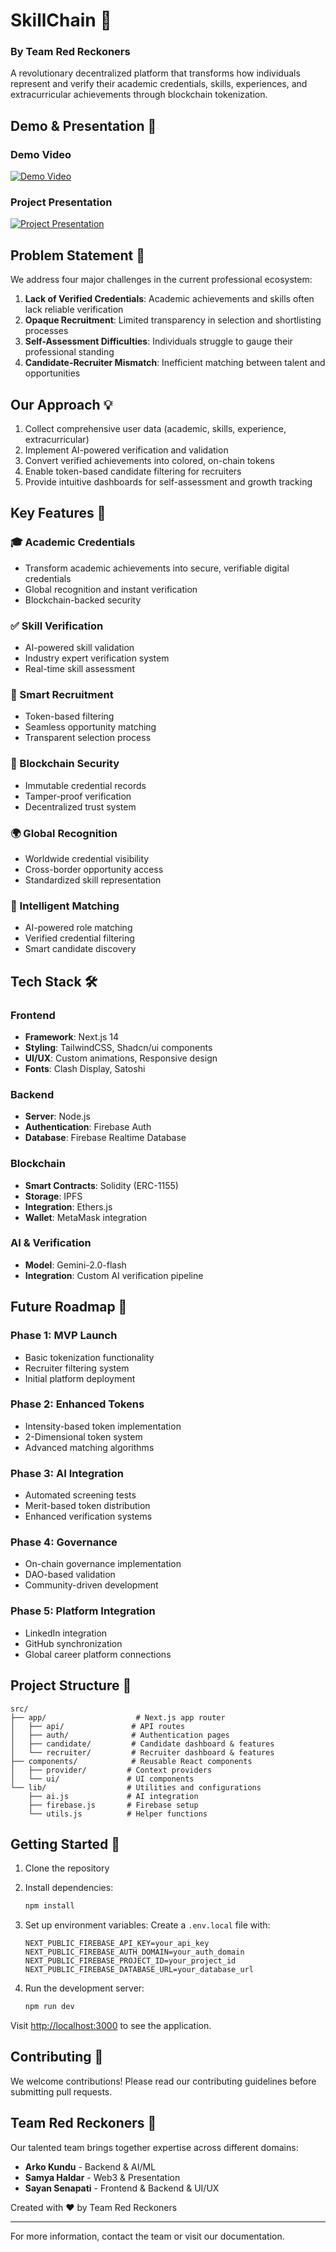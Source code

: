 # SkillChain 🔗

### By Team Red Reckoners

A revolutionary decentralized platform that transforms how individuals represent and verify their academic credentials, skills, experiences, and extracurricular achievements through blockchain tokenization.

## Demo & Presentation 🎥

### Demo Video

[![Demo Video](https://img.youtube.com/vi/e_tmNxhQifk/0.jpg)](https://www.youtube.com/watch?v=e_tmNxhQifk)

### Project Presentation

[![Project Presentation](https://img.youtube.com/vi/Kq7hVWKGjlQ/0.jpg)](https://www.youtube.com/watch?v=Kq7hVWKGjlQ)

## Problem Statement 🎯

We address four major challenges in the current professional ecosystem:

1. **Lack of Verified Credentials**: Academic achievements and skills often lack reliable verification
2. **Opaque Recruitment**: Limited transparency in selection and shortlisting processes
3. **Self-Assessment Difficulties**: Individuals struggle to gauge their professional standing
4. **Candidate-Recruiter Mismatch**: Inefficient matching between talent and opportunities

## Our Approach 💡

1. Collect comprehensive user data (academic, skills, experience, extracurricular)
2. Implement AI-powered verification and validation
3. Convert verified achievements into colored, on-chain tokens
4. Enable token-based candidate filtering for recruiters
5. Provide intuitive dashboards for self-assessment and growth tracking

## Key Features 🌟

### 🎓 Academic Credentials

- Transform academic achievements into secure, verifiable digital credentials
- Global recognition and instant verification
- Blockchain-backed security

### ✅ Skill Verification

- AI-powered skill validation
- Industry expert verification system
- Real-time skill assessment

### 🧩 Smart Recruitment

- Token-based filtering
- Seamless opportunity matching
- Transparent selection process

### 🔐 Blockchain Security

- Immutable credential records
- Tamper-proof verification
- Decentralized trust system

### 🌍 Global Recognition

- Worldwide credential visibility
- Cross-border opportunity access
- Standardized skill representation

### 🧠 Intelligent Matching

- AI-powered role matching
- Verified credential filtering
- Smart candidate discovery

## Tech Stack 🛠️

### Frontend

- **Framework**: Next.js 14
- **Styling**: TailwindCSS, Shadcn/ui components
- **UI/UX**: Custom animations, Responsive design
- **Fonts**: Clash Display, Satoshi

### Backend

- **Server**: Node.js
- **Authentication**: Firebase Auth
- **Database**: Firebase Realtime Database

### Blockchain

- **Smart Contracts**: Solidity (ERC-1155)
- **Storage**: IPFS
- **Integration**: Ethers.js
- **Wallet**: MetaMask integration

### AI & Verification

- **Model**: Gemini-2.0-flash
- **Integration**: Custom AI verification pipeline

## Future Roadmap 🚀

### Phase 1: MVP Launch

- Basic tokenization functionality
- Recruiter filtering system
- Initial platform deployment

### Phase 2: Enhanced Tokens

- Intensity-based token implementation
- 2-Dimensional token system
- Advanced matching algorithms

### Phase 3: AI Integration

- Automated screening tests
- Merit-based token distribution
- Enhanced verification systems

### Phase 4: Governance

- On-chain governance implementation
- DAO-based validation
- Community-driven development

### Phase 5: Platform Integration

- LinkedIn integration
- GitHub synchronization
- Global career platform connections

## Project Structure 📁

```
src/
├── app/                    # Next.js app router
│   ├── api/               # API routes
│   ├── auth/              # Authentication pages
│   ├── candidate/         # Candidate dashboard & features
│   └── recruiter/         # Recruiter dashboard & features
├── components/            # Reusable React components
│   ├── provider/         # Context providers
│   └── ui/               # UI components
└── lib/                  # Utilities and configurations
    ├── ai.js             # AI integration
    ├── firebase.js       # Firebase setup
    └── utils.js          # Helper functions
```

## Getting Started 🚀

1. Clone the repository
2. Install dependencies:

   ```bash
   npm install
   ```

3. Set up environment variables:
   Create a `.env.local` file with:

   ```
   NEXT_PUBLIC_FIREBASE_API_KEY=your_api_key
   NEXT_PUBLIC_FIREBASE_AUTH_DOMAIN=your_auth_domain
   NEXT_PUBLIC_FIREBASE_PROJECT_ID=your_project_id
   NEXT_PUBLIC_FIREBASE_DATABASE_URL=your_database_url
   ```

4. Run the development server:
   ```bash
   npm run dev
   ```

Visit [http://localhost:3000](http://localhost:3000) to see the application.

## Contributing 🤝

We welcome contributions! Please read our contributing guidelines before submitting pull requests.

## Team Red Reckoners 👥

Our talented team brings together expertise across different domains:

- **Arko Kundu** - Backend & AI/ML
- **Samya Haldar** - Web3 & Presentation
- **Sayan Senapati** - Frontend & Backend & UI/UX

Created with ❤️ by Team Red Reckoners

---

For more information, contact the team or visit our documentation.
